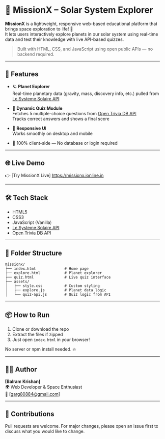 # 🚀 MissionX – Solar System Explorer

**MissionX** is a lightweight, responsive web-based educational platform that brings space exploration to life! 🌌  
It lets users interactively explore planets in our solar system using real-time data and test their knowledge with live API-based quizzes.

> Built with HTML, CSS, and JavaScript using open public APIs — no backend required.

---

## 🌟 Features

- 🪐 **Planet Explorer**  
  Real-time planetary data (gravity, mass, discovery info, etc.) pulled from [Le Systeme Solaire API](https://api.le-systeme-solaire.net/)

- 🧠 **Dynamic Quiz Module**  
  Fetches 5 multiple-choice questions from [Open Trivia DB API](https://opentdb.com/)  
  Tracks correct answers and shows a final score

- 📱 **Responsive UI**  
  Works smoothly on desktop and mobile

- 🔄 100% client-side — No database or login required

---


## 🌐 Live Demo

👉 [Try MissionX Live] https://missionx.ionline.in

---

## 🛠️ Tech Stack

- HTML5
- CSS3
- JavaScript (Vanilla)
- [Le Systeme Solaire API](https://api.le-systeme-solaire.net/)
- [Open Trivia DB API](https://opentdb.com/)

---

## 🚧 Folder Structure

```
missionx/
├── index.html             # Home page
├── explore.html           # Planet explorer
├── quiz.html              # Live quiz interface
├── assets/
│   ├── style.css          # Custom styling
│   ├── explore.js         # Planet data logic
│   └── quiz-api.js        # Quiz logic from API
```

---

## 📦 How to Run

1. Clone or download the repo  
2. Extract the files if zipped  
3. Just open `index.html` in your browser!

No server or npm install needed. 🔥

---

## 🧑‍🚀 Author

**[Balram Krishan]**  
🌍 Web Developer & Space Enthusiast  
📧 [garg80884@gmail.com]  

---



## 🤝 Contributions

Pull requests are welcome. For major changes, please open an issue first to discuss what you would like to change.
